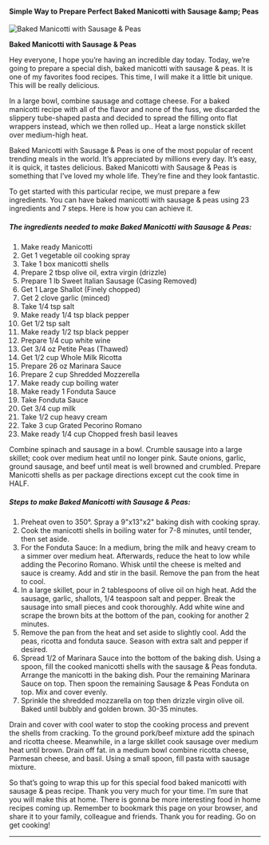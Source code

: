             

#### Simple Way to Prepare Perfect Baked Manicotti with Sausage &amp;amp; Peas

![Baked Manicotti with Sausage &amp; Peas](https://img-global.cpcdn.com/recipes/6333083079409664/751x532cq70/baked-manicotti-with-sausage-peas-recipe-main-photo.jpg)

**Baked Manicotti with Sausage &amp; Peas**

Hey everyone, I hope you’re having an incredible day today. Today, we’re going to prepare a special dish, baked manicotti with sausage & peas. It is one of my favorites food recipes. This time, I will make it a little bit unique. This will be really delicious.

In a large bowl, combine sausage and cottage cheese. For a baked manicotti recipe with all of the flavor and none of the fuss, we discarded the slippery tube-shaped pasta and decided to spread the filling onto flat wrappers instead, which we then rolled up.. Heat a large nonstick skillet over medium-high heat.

Baked Manicotti with Sausage & Peas is one of the most popular of recent trending meals in the world. It’s appreciated by millions every day. It’s easy, it is quick, it tastes delicious. Baked Manicotti with Sausage & Peas is something that I’ve loved my whole life. They’re fine and they look fantastic.

To get started with this particular recipe, we must prepare a few ingredients. You can have baked manicotti with sausage & peas using 23 ingredients and 7 steps. Here is how you can achieve it.

##### The ingredients needed to make Baked Manicotti with Sausage & Peas:

1.  Make ready Manicotti
2.  Get 1 vegetable oil cooking spray
3.  Take 1 box manicotti shells
4.  Prepare 2 tbsp olive oil, extra virgin (drizzle)
5.  Prepare 1 lb Sweet Italian Sausage (Casing Removed)
6.  Get 1 Large Shallot (Finely chopped)
7.  Get 2 clove garlic (minced)
8.  Take 1/4 tsp salt
9.  Make ready 1/4 tsp black pepper
10.  Get 1/2 tsp salt
11.  Make ready 1/2 tsp black pepper
12.  Prepare 1/4 cup white wine
13.  Get 3/4 oz Petite Peas (Thawed)
14.  Get 1/2 cup Whole Milk Ricotta
15.  Prepare 26 oz Marinara Sauce
16.  Prepare 2 cup Shredded Mozzerella
17.  Make ready cup boiling water
18.  Make ready 1 Fonduta Sauce
19.  Take Fonduta Sauce
20.  Get 3/4 cup milk
21.  Take 1/2 cup heavy cream
22.  Take 3 cup Grated Pecorino Romano
23.  Make ready 1/4 cup Chopped fresh basil leaves

Combine spinach and sausage in a bowl. Crumble sausage into a large skillet; cook over medium heat until no longer pink. Saute onions, garlic, ground sausage, and beef until meat is well browned and crumbled. Prepare Manicotti shells as per package directions except cut the cook time in HALF.

##### Steps to make Baked Manicotti with Sausage & Peas:

1.  Preheat oven to 350°. Spray a 9"x13"x2" baking dish with cooking spray.
2.  Cook the manicotti shells in boiling water for 7-8 minutes, until tender, then set aside.
3.  For the Fonduta Sauce: In a medium, bring the milk and heavy cream to a simmer over medium heat. Afterwards, reduce the heat to low while adding the Pecorino Romano. Whisk until the cheese is melted and sauce is creamy. Add and stir in the basil. Remove the pan from the heat to cool.
4.  In a large skillet, pour in 2 tablespoons of olive oil on high heat. Add the sausage, garlic, shallots, 1/4 teaspoon salt and pepper. Break the sausage into small pieces and cook thoroughly. Add white wine and scrape the brown bits at the bottom of the pan, cooking for another 2 minutes.
5.  Remove the pan from the heat and set aside to slightly cool. Add the peas, ricotta and fonduta sauce. Season with extra salt and pepper if desired.
6.  Spread 1/2 of Marinara Sauce into the bottom of the baking dish. Using a spoon, fill the cooked manicotti shells with the sausage & Peas fonduta. Arrange the manicotti in the baking dish. Pour the remaining Marinara Sauce on top. Then spoon the remaining Sausage & Peas Fonduta on top. Mix and cover evenly.
7.  Sprinkle the shredded mozzarella on top then drizzle virgin olive oil. Baked until bubbly and golden brown. 30-35 minutes.

Drain and cover with cool water to stop the cooking process and prevent the shells from cracking. To the ground pork/beef mixture add the spinach and ricotta cheese. Meanwhile, in a large skillet cook sausage over medium heat until brown. Drain off fat. in a medium bowl combine ricotta cheese, Parmesan cheese, and basil. Using a small spoon, fill pasta with sausage mixture.

So that’s going to wrap this up for this special food baked manicotti with sausage & peas recipe. Thank you very much for your time. I’m sure that you will make this at home. There is gonna be more interesting food in home recipes coming up. Remember to bookmark this page on your browser, and share it to your family, colleague and friends. Thank you for reading. Go on get cooking!

* * *